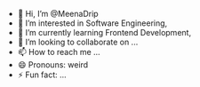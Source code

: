 - 👋 Hi, I’m @MeenaDrip
- 👀 I’m interested in Software Engineering,
- 🌱 I’m currently learning Frontend Development,
- 💞️ I’m looking to collaborate on ...
- 📫 How to reach me ...
- 😄 Pronouns: weird
- ⚡ Fun fact: ...

<!---
MeenaDrip/MeenaDrip is a ✨ special ✨ repository because its `README.md` (this file) appears on your GitHub profile.
You can click the Preview link to take a look at your changes.
--->
